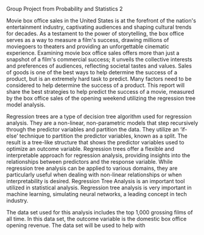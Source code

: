
Group Project from Probability and Statistics 2

Movie box office sales in the United States is at the forefront of the nation's entertainment industry, captivating audiences and shaping cultural trends for decades. As a testament to the power of storytelling, the box office serves as a way to measure a film's success, drawing millions of moviegoers to theaters and providing an unforgettable cinematic experience. 
Examining movie box office sales offers more than just a snapshot of a film's commercial success; it unveils the collective interests and preferences of audiences, reflecting societal tastes and values. Sales of goods is one of the best ways to help determine the success of a product, but is an extremely hard task to predict. Many factors need to be considered to help determine the success of a product. This report will share the best strategies to help predict the success of a movie, measured by the box office sales of the opening weekend utilizing the regression tree model analysis.

Regression trees are a type of decision tree algorithm used for regression analysis. They are a non-linear, non-parametric models that step recursively through the predictor variables and partition the data. They utilize an ‘if-else’ technique to partition the predictor variables, known as a split. The result is a tree-like structure that shows the predictor variables used to optimize an outcome variable. Regression trees offer a flexible and interpretable approach for regression analysis, providing insights into the relationships between predictors and the response variable. While regression tree analysis can be applied to various domains, they are particularly useful when dealing with non-linear relationships or when interpretability is desired. 
Regression Tree Analysis is an important tool utilized in statistical analysis. Regression tree analysis is very important in machine learning, simulating neural networks, a leading concept in tech industry.

The data set used for this analysis includes the top 1,000 grossing films of all time. In this data set, the outcome variable is the domestic box office opening revenue. The data set will be used to help with
